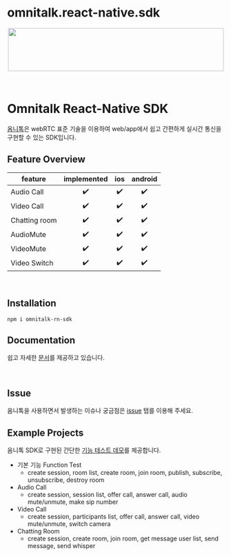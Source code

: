# omnitalk.react-native.sdk
<p align="center">
  <img src="https://github.com/Luna-omni/readmdtest/assets/125844802/a910cb80-de3b-44d8-9f37-0ccd08b9dd19" width="500" height="100">
</p><br/>

# Omnitalk React-Native SDK

[옴니톡](omnitalk.io)은 webRTC 표준 기술을 이용하여 web/app에서 쉽고 간편하게 실시간 통신을 구현할 수 있는 SDK입니다.<br/>


## Feature Overview

| feature          | implemented | ios | android |
| ---------------- | :---------: | :-: | :-----: |
| Audio Call       |     ✔️      | ✔️  |   ✔️    |
| Video Call       |     ✔️      | ✔️  |   ✔️    |
| Chatting room    |     ✔️      | ✔️  |   ✔️    |
| AudioMute        |     ✔️      | ✔️  |   ✔️    |
| VideoMute        |     ✔️      | ✔️  |   ✔️    |
| Video Switch     |     ✔️      |  ✔️ |   ✔️    |

<br/>

## Installation
```
npm i omnitalk-rn-sdk
```

## Documentation

쉽고 자세한 [문서](https://docs.omnitalk.io/react-native)를 제공하고 있습니다. 

<br/>

## Issue

옴니톡을 사용하면서 발생하는 이슈나 궁금점은 [issue](https://github.com/omnistory-labs/omnitalk.react-native.sdk/issues) 탭를 이용해 주세요.


## Example Projects

옴니톡 SDK로 구현된 간단한 [기능 테스트 데모](https://github.com/omnistory-labs/omnitalk.react-native.sdk/tree/demo)를 제공합니다.

- 기본 기능 Function Test
	* create session, room list, create room, join room, publish, subscribe, unsubscribe, destroy room
- Audio Call
	* create session, session list, offer call, answer call, audio mute/unmute, make sip number
- Video Call
	* create session, participants list, offer call, answer call, video mute/unmute, switch camera
- Chatting Room
	* create session, create room, join room, get message user list, send message, send whisper
